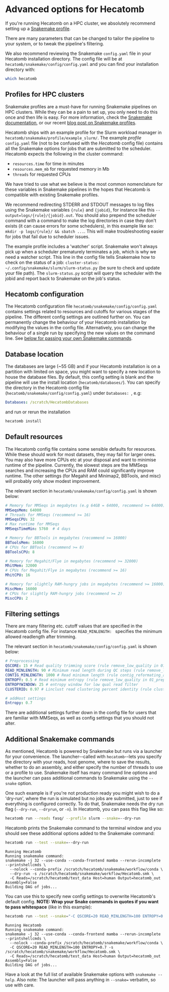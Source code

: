 # Advanced options for Hecatomb
If you're running Hecatomb on a HPC cluster, we absolutely recommend setting up a 
[Snakemake profile](advanced.md#snakemake-profiles-for-hpc-clusters).

There are many parameters that can be changed to tailor the pipeline to your system, 
or to tweak the pipeline's filtering.

We also recommend reviewing the Snakemake `config.yaml` file in your Hecatomb installation directory.
The config file will be at `hecatomb/snakemake/config/config.yaml` and you can find your installation directory with:

```bash
which hecatomb
```

## Profiles for HPC clusters

Snakemake profiles are a must-have for running Snakemake pipelines on HPC clusters.
While they can be a pain to set up, you only need to do this once and then life is easy.
For more information, check the [Snakemake documentation](https://snakemake.readthedocs.io/en/stable/executing/cli.html#profiles), 
or our recent [blog post on Snakemake profiles](https://fame.flinders.edu.au/blog/2021/08/02/snakemake-profiles-updated).

Hecatomb ships with an example profile for the Slurm workload manager in `hecatomb/snakemake/profile/example_slurm/`.
The example _profile_ `config.yaml` file (not to be confused with the _Hecatomb_ config file) contains all the Snakemake 
options for jobs that are submitted to the scheduler.
Hecatomb expects the following in the cluster command:

 - `resources.time` for time in minutes
 - `resources.mem_mb` for requested memory in Mb
 - `threads` for requested CPUs
 
We have tried to use what we believe is the most common nomenclature for these variables in Snakemake pipelines 
in the hopes that Hecatomb is compatible with existing Snakemake profiles.

We recommend redirecting STDERR and STDOUT messages to log files using the Snakemake variables `{rule}` and `{jobid}`, 
for instance like this `--output=logs/{rule}/{jobid}.out`.
You should also prepend the scheduler command with a command to make the log directories in case they don't exists
(it can cause errors for some schedulers), in this example like so: `mkdir -p logs/{rule}/ && sbatch ...`. 
This will make troubleshooting easier for jobs that fail due to scheduler issues.

The example profile includes a 'watcher' script.
Snakemake won't always pick up when a scheduler prematurely terminates a job, which is why we need a watcher script.
This line in the config file tells Snakemake how to check on the status of a job:
`cluster-status: ~/.config/snakemake/slurm/slurm-status.py` (be sure to check and update your file path).
The `slurm-status.py` script will query the scheduler with the jobid and report back to Snakemake on the job's status.

## Hecatomb configuration

The Hecatomb configuration file `hecatomb/snakemake/config/config.yaml` contains settings related to resources and 
cutoffs for various stages of the pipeline. The different config settings are outlined further on.
You can permanently change the behaviour of your Hecatomb installation by modifying the values in the config file.
Alternatively, you can change the behaviour of a single run by specifying the new values on the command line. 
See [below for passing your own Snakemake commands](advanced.md#additional-snakemake-commands).

## Database location

The databases are large (~55 GB) and if your Hecatomb installation is on a partition with limited on space,
you might want to specify a new location to house the database files. 
By default, this config setting is blank and the pipeline will use the install location (`hecatomb/databases/`).
You can specify the directory in the Hecatomb config file (`hecatomb/snakemake/config/config.yaml`) under `Databases: `, 
e.g:

```yaml
Databases: /scratch/HecatombDatabases
```

and run or rerun the installation 

```bash
hecatomb install
```

## Default resources

The Hecatomb config file contains some sensible defaults for resources.
While these should work for most datasets, they may fail for larger ones.
You may also have more CPUs etc at your disposal and want to minimise runtime of the pipeline.
Currently, the slowest steps are the MMSeqs searches and increasing the CPUs and RAM could significantly improve runtime.
The other settings (for Megahit and Minimap2, BBTools, and misc) will probably only show modest improvement.

The relevant section in `hecatomb/snakemake/config/config.yaml` is shown below:

```yaml
# Memory for MMSeqs in megabytes (e.g 64GB = 64000, recommend >= 64000)
MMSeqsMem: 64000
# Threads for MMSeqs (recommend >= 16)
MMSeqsCPU: 32
# Max runtime for MMSeqs
MMSeqsTimeMin: 5760  # 4 days

# Memory for BBTools in megabytes (recommend >= 16000)
BBToolsMem: 16000
# CPUs for BBTools (recommend >= 8)
BBToolsCPU: 8

# Memory for Megahit/Flye in megabytes (recommend >= 32000)
MhitMem: 32000
# CPUs for Megahit/Flye in megabytes (recommend >= 16)
MhitCPU: 16

# Memory for slightly RAM-hungry jobs in megabytes (recommend >= 16000)
MiscMem: 16000
# CPUs for slightly RAM-hungry jobs (recommend >= 2)
MiscCPU: 2
```

## Filtering settings

There are many filtering etc. cutoff values that are specified in the Hecatomb config file.
For instance `READ_MINLENGTH: ` specifies the minimum allowed readlength after trimming.

The relevant section in `hecatomb/snakemake/config/config.yaml` is shown below:

```yaml
# Preprocessing
QSCORE: 15 # Read quality trimming score (rule remove_low_quality in 01_preprocessing.smk)
READ_MINLENGTH: 90 # Minimum read length during QC steps (rule remove_low_quality in 01_preprocessing.smk)
CONTIG_MINLENGTH: 1000 # Read minimum length (rule contig_reformating_and_stats in 01_preprocessing.smk)
ENTROPY: 0.5 # Read minimum entropy (rule remove_low_quality in 01_preprocessing.smk)
ENTROPYWINDOW: 25 # entropy window for low qual read filter
CLUSTERID: 0.97 # Linclust read clustering percent identity (rule cluster_similar_sequences: in 01_preprocessing.smk)

# addHost settings
Entropy: 0.7
```

There are additional settings further down in the config file for users that are familiar with MMSeqs, 
as well as config settings that you should not alter.

## Additional Snakemake commands

As mentioned, Hecatomb is powered by Snakemake but runs via a launcher for your convenience.
The launcher--called with `hecatomb`--lets you specify the directory with your reads, host genome, where to save the results,
whether to do an assembly, and either specify the number of threads to use or a profile to use.
Snakemake itself has many command line options and the launcher can pass additional commands to Snakemake using the `--snake` option.

One such example is if you're not production ready you might wish to do a 'dry-run', where the run is simulated but no 
jobs are submitted, just to see if everything is configured correctly.
To do that, Snakemake needs the dry run flag (`--dry-run`, `--dryrun`, or `-n`).
In Hecatomb, you can pass this flag like so:

```bash
hecatomb run --reads fasq/ --profile slurm --snake=--dry-run
```

Hecatomb prints the Snakemake command to the terminal window and you should see these additional options added to the 
Snakemake command:

```bash
hecatomb run --test --snake=--dry-run
```
```text
Running Hecatomb
Running snakemake command:
snakemake -j 32 --use-conda --conda-frontend mamba --rerun-incomplete --printshellcmds \
  --nolock --conda-prefix /scratch/hecatomb/snakemake/workflow/conda \
  --dry-run -s /scratch/hecatomb/snakemake/workflow/Hecatomb.smk \
  -C Reads=/scratch/hecatomb/test_data Host=human Output=hecatomb_out Assembly=False
Building DAG of jobs...
```

You can use this to specify new config settings to overwrite Hecatomb's default config.
**NOTE: Wrap your Snake commands in quotes if you want to pass whitespace** (like in this example):

```bash
hecatomb run --test --snake="-C QSCORE=20 READ_MINLENGTH=100 ENTROPY=0.7"
```
```text 
Running Hecatomb
Running snakemake command:
snakemake -j 32 --use-conda --conda-frontend mamba --rerun-incomplete --printshellcmds \
  --nolock --conda-prefix /scratch/hecatomb/snakemake/workflow/conda \
  -C QSCORE=20 READ_MINLENGTH=100 ENTROPY=0.7 -s /scratch/hecatomb/snakemake/workflow/Hecatomb.smk \
  -C Reads=/scratch/hecatomb/test_data Host=human Output=hecatomb_out Assembly=False
Building DAG of jobs...
```

Have a look at the full list of available Snakemake options with `snakemake --help`.
Also note: The launcher will pass anything in `--snake=` verbatim, so use with care.
